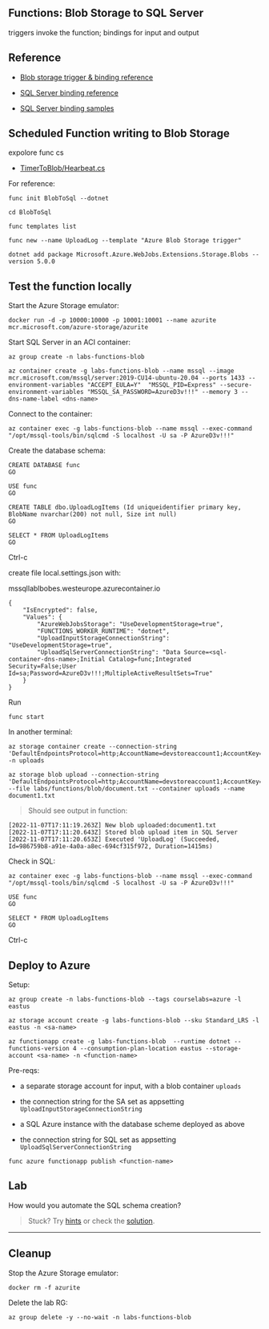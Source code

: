 ## Functions: Blob Storage to SQL Server

triggers invoke the function; bindings for input and output

## Reference

- [Blob storage trigger & binding reference](https://learn.microsoft.com/en-us/azure/azure-functions/functions-bindings-storage-blob-trigger?tabs=in-process%2Cextensionv5&pivots=programming-language-csharp)

- [SQL Server binding reference](https://learn.microsoft.com/en-us/azure/azure-functions/functions-bindings-azure-sql?tabs=in-process%2Cextensionv3&pivots=programming-language-csharp)

- [SQL Server binding samples](https://github.com/Azure/azure-functions-sql-extension)

## Scheduled Function writing to Blob Storage

expolore func cs

- [TimerToBlob/Hearbeat.cs](/labs/functions/timer/TimerToBlob/Hearbeat.cs)

For reference:

```
func init BlobToSql --dotnet 

cd BlobToSql

func templates list

func new --name UploadLog --template "Azure Blob Storage trigger"

dotnet add package Microsoft.Azure.WebJobs.Extensions.Storage.Blobs --version 5.0.0
```

## Test the function locally

Start the Azure Storage emulator:

```
docker run -d -p 10000:10000 -p 10001:10001 --name azurite mcr.microsoft.com/azure-storage/azurite
```

Start SQL Server in an ACI container:

```
az group create -n labs-functions-blob

az container create -g labs-functions-blob --name mssql --image mcr.microsoft.com/mssql/server:2019-CU14-ubuntu-20.04 --ports 1433 --environment-variables "ACCEPT_EULA=Y"  "MSSQL_PID=Express" --secure-environment-variables "MSSQL_SA_PASSWORD=AzureD3v!!!" --memory 3 --dns-name-label <dns-name>
```

Connect to the container:

```
az container exec -g labs-functions-blob --name mssql --exec-command "/opt/mssql-tools/bin/sqlcmd -S localhost -U sa -P AzureD3v!!!"
```

Create the database schema:

```
CREATE DATABASE func
GO

USE func
GO

CREATE TABLE dbo.UploadLogItems (Id uniqueidentifier primary key, BlobName nvarchar(200) not null, Size int null)
GO

SELECT * FROM UploadLogItems
GO
```

Ctrl-c

create file local.settings.json with:

mssqllablbobes.westeurope.azurecontainer.io

```
{
    "IsEncrypted": false,
    "Values": {
        "AzureWebJobsStorage": "UseDevelopmentStorage=true",
        "FUNCTIONS_WORKER_RUNTIME": "dotnet",
        "UploadInputStorageConnectionString": "UseDevelopmentStorage=true",
        "UploadSqlServerConnectionString": "Data Source=<sql-container-dns-name>;Initial Catalog=func;Integrated Security=False;User Id=sa;Password=AzureD3v!!!;MultipleActiveResultSets=True"
    }
}
```

Run

```
func start
```

In another terminal:

```
az storage container create --connection-string 'DefaultEndpointsProtocol=http;AccountName=devstoreaccount1;AccountKey=Eby8vdM02xNOcqFlqUwJPLlmEtlCDXJ1OUzFT50uSRZ6IFsuFq2UVErCz4I6tq/K1SZFPTOtr/KBHBeksoGMGw==;BlobEndpoint=http://127.0.0.1:10000/devstoreaccount1;' -n uploads

az storage blob upload --connection-string 'DefaultEndpointsProtocol=http;AccountName=devstoreaccount1;AccountKey=Eby8vdM02xNOcqFlqUwJPLlmEtlCDXJ1OUzFT50uSRZ6IFsuFq2UVErCz4I6tq/K1SZFPTOtr/KBHBeksoGMGw==;BlobEndpoint=http://127.0.0.1:10000/devstoreaccount1;' --file labs/functions/blob/document.txt --container uploads --name document1.txt
```

> Should see output in function:

```
[2022-11-07T17:11:19.263Z] New blob uploaded:document1.txt
[2022-11-07T17:11:20.643Z] Stored blob upload item in SQL Server
[2022-11-07T17:11:20.653Z] Executed 'UploadLog' (Succeeded, Id=986759b8-a91e-4a0a-a8ec-694cf315f972, Duration=1415ms)
```

Check in SQL:

```
az container exec -g labs-functions-blob --name mssql --exec-command "/opt/mssql-tools/bin/sqlcmd -S localhost -U sa -P AzureD3v!!!"

USE func
GO

SELECT * FROM UploadLogItems
GO
```

Ctrl-c

## Deploy to Azure

Setup:

```
az group create -n labs-functions-blob --tags courselabs=azure -l eastus

az storage account create -g labs-functions-blob --sku Standard_LRS -l eastus -n <sa-name>

az functionapp create -g labs-functions-blob  --runtime dotnet --functions-version 4 --consumption-plan-location eastus --storage-account <sa-name> -n <function-name> 
```

Pre-reqs:

- a separate storage account for input, with a blob container `uploads`
- the connection string for the SA set as appsetting `UploadInputStorageConnectionString`

- a SQL Azure instance with the database scheme deployed as above
- the connection string for SQL set as appsetting `UploadSqlServerConnectionString`

```
func azure functionapp publish <function-name>
```

## Lab

How would you automate the SQL schema creation?

> Stuck? Try [hints](hints.md) or check the [solution](solution.md).

___

## Cleanup

Stop the Azure Storage emulator:

```
docker rm -f azurite
```

Delete the lab RG:

```
az group delete -y --no-wait -n labs-functions-blob
```
